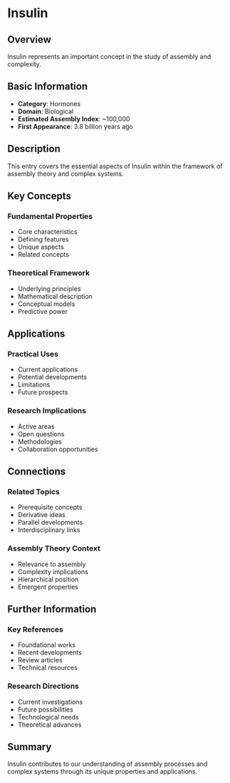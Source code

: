 # Insulin

## Overview

Insulin represents an important concept in the study of assembly and complexity.

## Basic Information

- **Category**: Hormones
- **Domain**: Biological
- **Estimated Assembly Index**: ~100,000
- **First Appearance**: 3.8 billion years ago

## Description

This entry covers the essential aspects of Insulin within the framework of assembly theory and complex systems.

## Key Concepts

### Fundamental Properties
- Core characteristics
- Defining features
- Unique aspects
- Related concepts

### Theoretical Framework
- Underlying principles
- Mathematical description
- Conceptual models
- Predictive power

## Applications

### Practical Uses
- Current applications
- Potential developments
- Limitations
- Future prospects

### Research Implications
- Active areas
- Open questions
- Methodologies
- Collaboration opportunities

## Connections

### Related Topics
- Prerequisite concepts
- Derivative ideas
- Parallel developments
- Interdisciplinary links

### Assembly Theory Context
- Relevance to assembly
- Complexity implications
- Hierarchical position
- Emergent properties

## Further Information

### Key References
- Foundational works
- Recent developments
- Review articles
- Technical resources

### Research Directions
- Current investigations
- Future possibilities
- Technological needs
- Theoretical advances

## Summary

Insulin contributes to our understanding of assembly processes and complex systems through its unique properties and applications.
